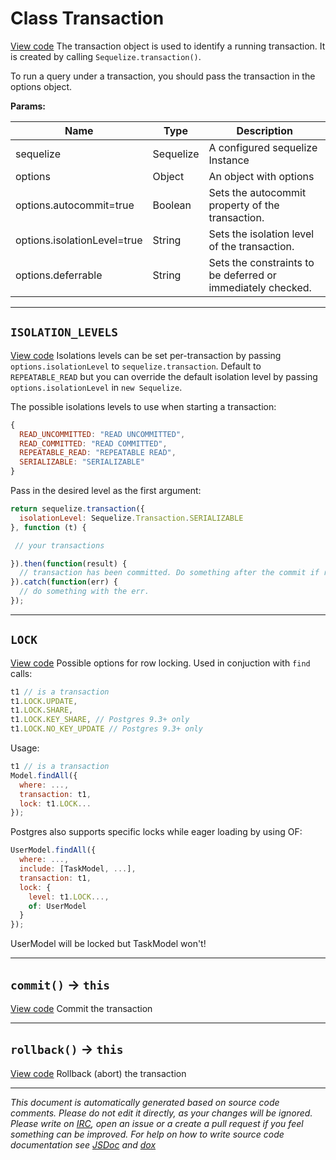 <a name="transaction"></a>
# Class Transaction
[View code](https://github.com/sequelize/sequelize/blob/9ca13c90fb937e3e4adecb056dce11e53c7df73a/lib/transaction.js#L19)
The transaction object is used to identify a running transaction. It is created by calling `Sequelize.transaction()`.

To run a query under a transaction, you should pass the transaction in the options object.

**Params:**

| Name | Type | Description |
| ---- | ---- | ----------- |
| sequelize | Sequelize | A configured sequelize Instance |
| options | Object | An object with options |
| options.autocommit=true | Boolean | Sets the autocommit property of the transaction. |
| options.isolationLevel=true | String | Sets the isolation level of the transaction. |
| options.deferrable | String | Sets the constraints to be deferred or immediately checked. |


***

<a name="isolation_levels"></a>
## `ISOLATION_LEVELS`
[View code](https://github.com/sequelize/sequelize/blob/9ca13c90fb937e3e4adecb056dce11e53c7df73a/lib/transaction.js#L71)
Isolations levels can be set per-transaction by passing `options.isolationLevel` to `sequelize.transaction`.
Default to `REPEATABLE_READ` but you can override the default isolation level by passing `options.isolationLevel` in `new Sequelize`.

The possible isolations levels to use when starting a transaction:

```js
{
  READ_UNCOMMITTED: "READ UNCOMMITTED",
  READ_COMMITTED: "READ COMMITTED",
  REPEATABLE_READ: "REPEATABLE READ",
  SERIALIZABLE: "SERIALIZABLE"
}
```

Pass in the desired level as the first argument:

```js
return sequelize.transaction({
  isolationLevel: Sequelize.Transaction.SERIALIZABLE
}, function (t) {

 // your transactions

}).then(function(result) {
  // transaction has been committed. Do something after the commit if required.
}).catch(function(err) {
  // do something with the err.
});
```


***

<a name="lock"></a>
## `LOCK`
[View code](https://github.com/sequelize/sequelize/blob/9ca13c90fb937e3e4adecb056dce11e53c7df73a/lib/transaction.js#L115)
Possible options for row locking. Used in conjuction with `find` calls:

```js
t1 // is a transaction
t1.LOCK.UPDATE,
t1.LOCK.SHARE,
t1.LOCK.KEY_SHARE, // Postgres 9.3+ only
t1.LOCK.NO_KEY_UPDATE // Postgres 9.3+ only
```

Usage:
```js
t1 // is a transaction
Model.findAll({
  where: ...,
  transaction: t1,
  lock: t1.LOCK...
});
```

Postgres also supports specific locks while eager loading by using OF:
```js
UserModel.findAll({
  where: ...,
  include: [TaskModel, ...],
  transaction: t1,
  lock: {
    level: t1.LOCK...,
    of: UserModel
  }
});
```
UserModel will be locked but TaskModel won't!


***

<a name="commit"></a>
## `commit()` -> `this`
[View code](https://github.com/sequelize/sequelize/blob/9ca13c90fb937e3e4adecb056dce11e53c7df73a/lib/transaction.js#L127)
Commit the transaction


***

<a name="rollback"></a>
## `rollback()` -> `this`
[View code](https://github.com/sequelize/sequelize/blob/9ca13c90fb937e3e4adecb056dce11e53c7df73a/lib/transaction.js#L148)
Rollback (abort) the transaction


***

_This document is automatically generated based on source code comments. Please do not edit it directly, as your changes will be ignored. Please write on <a href="irc://irc.freenode.net/#sequelizejs">IRC</a>, open an issue or a create a pull request if you feel something can be improved. For help on how to write source code documentation see [JSDoc](http://usejsdoc.org) and [dox](https://github.com/tj/dox)_